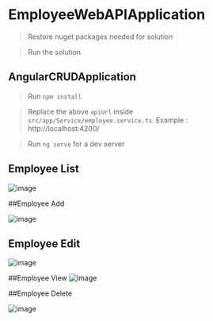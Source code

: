 # EmployeeWebAPIApplication

  > Restore nuget packages needed for solution
  
  > Run the solution

## AngularCRUDApplication

  > Run `npm install`
  
  > Replace the above `apiUrl` inside `src/app/Service/employee.service.ts`. Example : http://localhost:4200/
  
  > Run `ng serve` for a dev server


## Employee List

![image](https://user-images.githubusercontent.com/41533502/198513509-887d8f72-3f55-4712-8489-cf6cd1e4d018.png)

##Employee Add

![image](https://user-images.githubusercontent.com/41533502/198513564-abbf644a-7748-4bfb-9a5a-0a6c377fa302.png)

## Employee Edit

![image](https://user-images.githubusercontent.com/41533502/198514064-2e42bd30-ae03-4ba9-898a-c561ac16e12d.png)

##Employee View
![image](https://user-images.githubusercontent.com/41533502/198514118-77e0f189-6122-4918-8ad9-5d9fe1d49304.png)

##Employee Delete

![image](https://user-images.githubusercontent.com/41533502/198514180-b33138dc-acce-4e67-b31c-6ae66b22f006.png)
